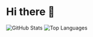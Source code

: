 # Hi there 👋

![GitHub Stats](https://ersha-readme.vercel.app/api?username=ershagithub&show_icons=true&theme=dark)
![Top Languages](https://ersha-readme.vercel.app/api/top-langs/?username=ershagithub&count_private=true&layout=compact&theme=dark)
